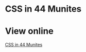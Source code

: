 # CSS in 44 Munites

# View online

[CSS in 44 Munites](https://jolylai.github.io/css-in-44-minutes/)
